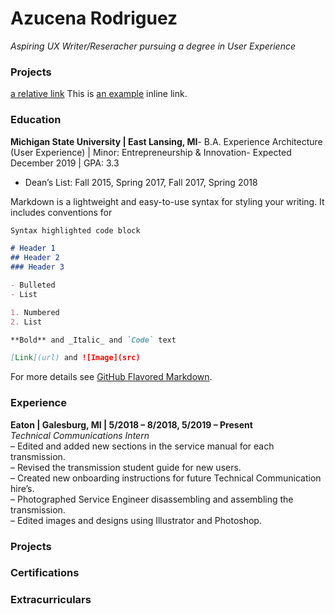 # Azucena Rodriguez

_Aspiring UX Writer/Reseracher pursuing a degree in User Experience_

### Projects
[a relative link](other_file.md)
This is [an example](snagtecharticle.md "Title") inline link.


### Education

**Michigan State University | East Lansing, MI**\-
B.A. Experience Architecture (User Experience) | Minor: Entrepreneurship & Innovation\-
Expected December 2019 | GPA: 3.3
- Dean’s List: Fall 2015, Spring 2017, Fall 2017, Spring 2018


Markdown is a lightweight and easy-to-use syntax for styling your writing. It includes conventions for

```markdown
Syntax highlighted code block

# Header 1
## Header 2
### Header 3

- Bulleted
- List

1. Numbered
2. List

**Bold** and _Italic_ and `Code` text

[Link](url) and ![Image](src)
```

For more details see [GitHub Flavored Markdown](https://guides.github.com/features/mastering-markdown/).

### Experience

**Eaton | Galesburg, MI | 5/2018 – 8/2018, 5/2019 – Present**\
_Technical Communications Intern_\
– Edited and added new sections in the service manual for each transmission.\
– Revised the transmission student guide for new users.\
– Created new onboarding instructions for future Technical Communication hire’s.\
– Photographed Service Engineer disassembling and assembling the transmission.\
– Edited images and designs using Illustrator and Photoshop.

### Projects

### Certifications

### Extracurriculars
